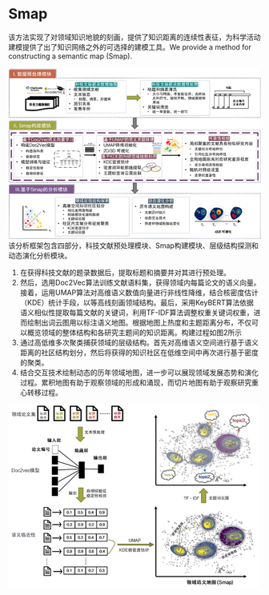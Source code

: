 # Smap
 该方法实现了对领域知识地貌的刻画，提供了知识距离的连续性表征，为科学活动建模提供了出了知识网络之外的可选择的建模工具。We provide a method for constructing a semantic map (Smap).

 ![Smap Flow Chart1](Imgs/Smap_Flow_Chart1.png)
 该分析框架包含四部分，科技文献预处理模块、Smap构建模块、层级结构探测和动态演化分析模块。
1. 在获得科技文献的题录数据后，提取标题和摘要并对其进行预处理。
2. 然后，选用Doc2Vec算法训练文献语料集，获得领域内每篇论文的语义向量。接着，运用UMAP算法对高维语义数值向量进行非线性降维，结合核密度估计（KDE）统计手段，以等高线刻画领域结构。最后，采用KeyBERT算法依据语义相似性提取每篇文献的关键词，利用TF-IDF算法调整权重关键词权重，进而绘制出词云图用以标注语义地图。根据地图上热度和主题距离分布，不仅可以概览领域的整体结构和各研究主题间的知识距离。构建过程如图2所示
3. 通过高低维多次聚类捕获领域的层级结构。首先对高维语义空间进行基于语义距离的社区结构划分，然后将获得的知识社区在低维空间中再次进行基于密度的聚类。
4. 结合交互技术绘制动态的历年领域地图，进一步可以展现领域发展态势和演化过程。累积地图有助于观察领域的形成和涌现，而切片地图有助于观察研究重心转移过程。

![Smap Flow Chart2](Imgs/Smap_Flow_Chart2.png)
